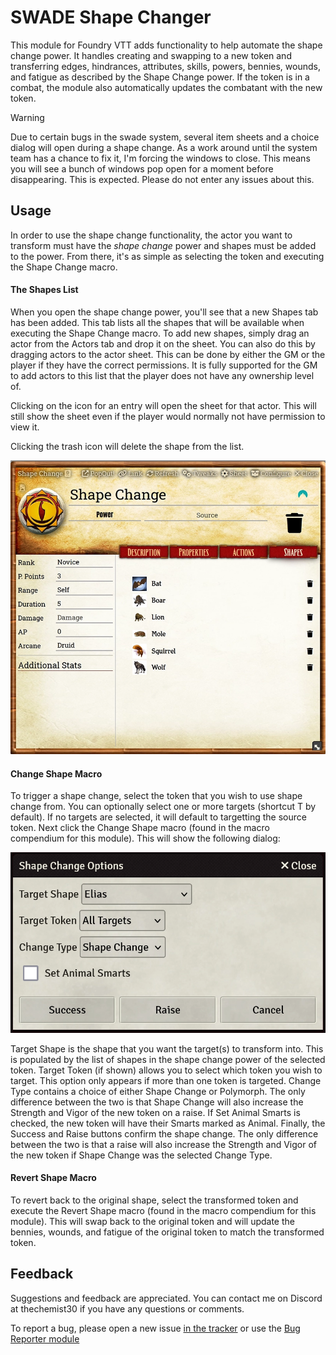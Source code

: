 # SWADE Shape Changer

This module for Foundry VTT adds functionality to help automate the shape change power. It handles creating and swapping to a new token and transferring edges, hindrances, attributes, skills, powers, bennies, wounds, and fatigue as described by the Shape Change power. If the token is in a combat, the module also automatically updates the combatant with the new token.

> [!WARNING]
> Due to certain bugs in the swade system, several item sheets and a choice dialog will open during a shape change. As a work around until the system team has a chance to fix it, I'm forcing the windows to close. This means you will see a bunch of windows pop open for a moment before disappearing. This is expected. Please do not enter any issues about this. 

## Usage

In order to use the shape change functionality, the actor you want to transform must have the *shape change* power and shapes must be added to the power. From there, it's as simple as selecting the token and executing the Shape Change macro.

#### The Shapes List

When you open the shape change power, you'll see that a new Shapes tab has been added. This tab lists all the shapes that will be available when executing the Shape Change macro. To add new shapes, simply drag an actor from the Actors tab and drop it on the sheet. You can also do this by dragging actors to the actor sheet. This can be done by either the GM or the player if they have the correct permissions. It is fully supported for the GM to add actors to this list that the player does not have any ownership level of.

Clicking on the icon for an entry will open the sheet for that actor. This will still show the sheet even if the player would normally not have permission to view it.

Clicking the trash icon will delete the shape from the list.

![Preview](./shapes_list.webp?raw=true)


#### Change Shape Macro

To trigger a shape change, select the token that you wish to use shape change from. You can optionally select one or more targets (shortcut T by default). If no targets are selected, it will default to targetting the source token. Next click the Change Shape macro (found in the macro compendium for this module). This will show the following dialog:

![Preview](./change_dialog.webp?raw=true)

Target Shape is the shape that you want the target(s) to transform into. This is populated by the list of shapes in the shape change power of the selected token.
Target Token (if shown) allows you to select which token you wish to target. This option only appears if more than one token is targeted.
Change Type contains a choice of either Shape Change or Polymorph. The only difference between the two is that Shape Change will also increase the Strength and Vigor of the new token on a raise.
If Set Animal Smarts is checked, the new token will have their Smarts marked as Animal.
Finally, the Success and Raise buttons confirm the shape change. The only difference between the two is that a raise will also increase the Strength and Vigor of the new token if Shape Change was the selected Change Type. 

#### Revert Shape Macro

To revert back to the original shape, select the transformed token and execute the Revert Shape macro (found in the macro compendium for this module). This will swap back to the original token and will update the bennies, wounds, and fatigue of the original token to match the transformed token.

## Feedback

Suggestions and feedback are appreciated. You can contact me on Discord at thechemist30 if you have any questions or comments.

To report a bug, please open a new issue [in the tracker](https://github.com/ddbrown30/swade-shape-changer/issues) or use the [Bug Reporter module](https://www.foundryvtt-hub.com/package/bug-reporter/)
